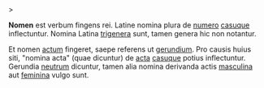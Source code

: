 <!-- markdownlint-disable MD041 -->>
**Nomen** est verbum fingens rei. Latine nomina plura de [numero](numerus.md) [casuque](casus.md) inflectuntur. Nomina Latina [trigenera](genus.md) sunt, tamen genera hic non notantur.

Et nomen [actum](actus.md) fingeret, saepe referens ut [gerundium](gerundium.md). Pro causis huius siti, "nomina acta" (quae dicuntur) de [acta](actum.md) [casuque](casus) potius inflectuntur. Gerundia [neutrum](neutrum.md) dicuntur, tamen alia nomina derivanda actis [masculina](masculinum.md) aut [feminina](femininum.md) vulgo sunt.

